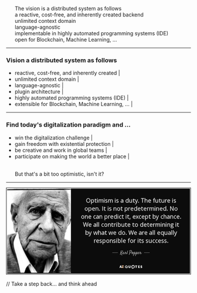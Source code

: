 <ul>
  <li style="list-style-type: none;">The vision is a distributed system as follows</li>
  <li class="fragment" style="list-style-type: none;">    a reactive, cost-free, and inherently created backend</li>
  <li class="fragment" style="list-style-type: none;">unlimited context domain</li>
  <li class="fragment" style="list-style-type: none;">language-agnostic</li>
  <li class="fragment" style="list-style-type: none;">implementable in highly automated programming systems (IDE)</li>
  <li class="fragment" style="list-style-type: none;">  open for Blockchain, Machine Learning, ...</li>
</ul>

---

### Vision a distributed system as follows

- reactive, cost-free, and inherently created |
- unlimited context domain |
- language-agnostic |
- plugin architecture |
- highly automated programming systems (IDE) |
- extensible for Blockchain, Machine Learning, ... |

---

### Find today's digitalization paradigm and ...

- win the digitalization challenge |
- gain freedom with existential protection |
- be creative and work in global teams |
- participate on making the world a better place |
<ul>
  <li class="fragment" style="list-style-type: none;"><br>But that's a bit too optimistic, isn't it?</li>
</ul>

---

![digitalization changed my life](assets/image/quote-optimism-is-a-duty-the-future-is-open-it-is-not-predetermined-no-one-can-predict-it-karl-popper-146-31-11.jpg)



// Take a step back... and think ahead

